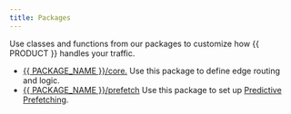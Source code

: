 ```yaml
---
title: Packages
---
```


Use classes and functions from our packages to customize how {{ PRODUCT }} handles your traffic.

- [{{ PACKAGE_NAME }}/core.](/docs/api/core) Use this package to define edge routing and logic.
- [{{ PACKAGE_NAME }}/prefetch](/docs/api/prefetch) Use this package to set up [Predictive Prefetching](/guides/performance/prefetching).

